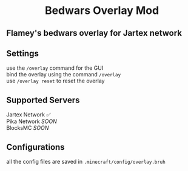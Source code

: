 <div align="center">
<h1>Bedwars Overlay Mod</h1>
</div>

<h2> Flamey's bedwars overlay for Jartex network </h2>

## Settings

use the `/overlay` command for the GUI \
bind the overlay using the command `/overlay` \
use `/overlay reset` to reset the overlay 

## Supported Servers

Jartex Network ✅ \
Pika Network _SOON_ \
BlocksMC _SOON_

## Configurations
all the config files are saved in `.minecraft/config/overlay.bruh`